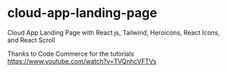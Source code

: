 # cloud-app-landing-page
Cloud App Landing Page with React js, Tailwind, Heroicons, React Icons, and React Scroll

Thanks to Code Commerce for the tutorials
https://www.youtube.com/watch?v=TVQnhcVFTVs
